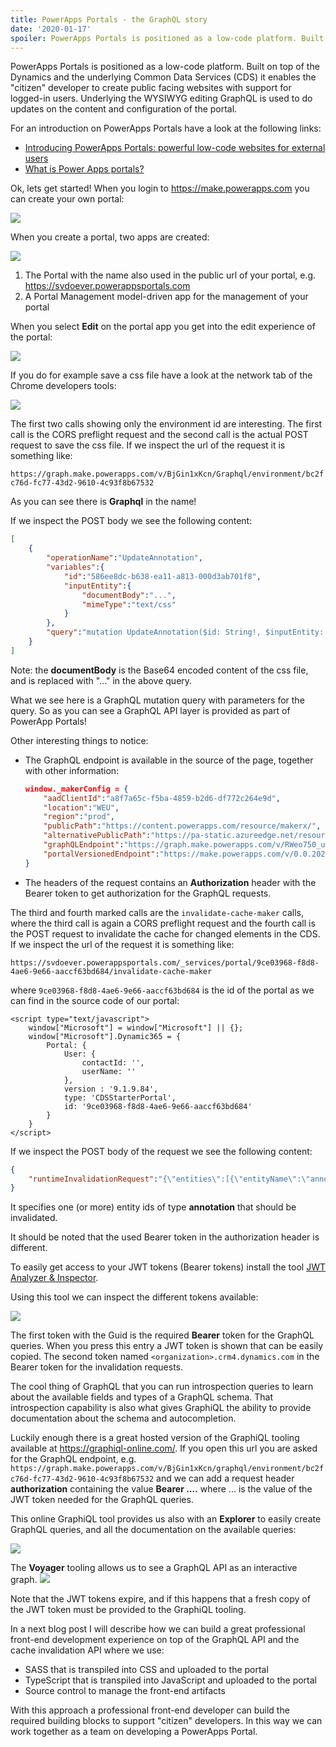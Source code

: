 ```yaml
---
title: PowerApps Portals - the GraphQL story
date: '2020-01-17'
spoiler: PowerApps Portals is positioned as a low-code platform. Built on top of the Dynamics and the underlying Common Data Services (CDS) it enables the "citizen" developer to create public facing websites with support for logged-in users. Underlying the WYSIWYG editing GraphQL is used to do updates on the content and configuration of the portal.
---
```


PowerApps Portals is positioned as a low-code platform. Built on top of the Dynamics and the underlying Common Data Services (CDS) it enables the "citizen" developer to create public facing websites with support for logged-in users. Underlying the WYSIWYG editing GraphQL is used to do updates on the content and configuration of the portal.

For an introduction on PowerApps Portals have a look at the following links:

- [Introducing PowerApps Portals: powerful low-code websites for external users](https://powerapps.microsoft.com/en-us/blog/introducing-powerapps-portals-powerful-low-code-websites-for-external-users/)
- [What is Power Apps portals?](https://docs.microsoft.com/en-us/powerapps/maker/portals/overview)

Ok, lets get started! When you login to https://make.powerapps.com you can create your own portal:

![](powerapp_portals_the_graphql_story/Create&#32;a&#32;portal.png)

When you create a portal, two apps are created:

![](powerapp_portals_the_graphql_story/Portal&#32;related&#32;apps.png)

1. The Portal with the name also used in the public url of your portal, e.g. https://svdoever.powerappsportals.com
2. A Portal Management model-driven app for the management of your portal

When you select **Edit** on the portal app you get into the edit experience of the portal:

![](powerapp_portals_the_graphql_story/Edit&#32;the&#32;portal.png)

If you do for example save a css file have a look at the network tab of the Chrome developers tools:

![](powerapp_portals_the_graphql_story/Network&#32;activity.png)

The first two calls showing only the environment id are interesting. The first call is the CORS preflight request and the second call is the actual POST request to save the css file. If we inspect the url of the request it is something like:

```https://graph.make.powerapps.com/v/BjGin1xKcn/Graphql/environment/bc2fc76d-fc77-43d2-9610-4c93f8b67532```

As you can see there is **Graphql** in the name!

If we inspect the POST body we see the following content:

```json
[
    {
        "operationName":"UpdateAnnotation",
        "variables":{
            "id":"586ee8dc-b638-ea11-a813-000d3ab701f8",
            "inputEntity":{
                "documentBody":"...",
                "mimeType":"text/css"
            }
        },
        "query":"mutation UpdateAnnotation($id: String!, $inputEntity: InputAnnotation!) {\n  updateAnnotation(id: $id, inputEntity: $inputEntity) {\n    ...AnnotationFields\n    __typename\n  }\n}\n\nfragment AnnotationFields on Annotation {\n  id\n  mimeType\n  documentBody\n  fileName\n  objectTypeCode\n  __typename\n}\n"
    }
]
```
Note: the **documentBody** is the Base64 encoded content of the css file, and is replaced with "..." in the above query.

What we see here is a GraphQL mutation query with parameters for the query. So as you can see a GraphQL API layer is provided as part of PowerApp Portals!

Other interesting things to notice:
- The GraphQL endpoint is available in the source of the page, together with other information:
  ```json
  window._makerConfig = {
      "aadClientId":"a8f7a65c-f5ba-4859-b2d6-df772c264e9d",
      "location":"WEU",
      "region":"prod",
      "publicPath":"https://content.powerapps.com/resource/makerx/",
      "alternativePublicPath":"https://pa-static.azureedge.net/resource/makerx/",
      "graphQLEndpoint":"https://graph.make.powerapps.com/v/RWeo750_up/",
      "portalVersionedEndpoint":"https://make.powerapps.com/v/0.0.20200116.2-t1912.2-prod.prod.8092523c.RWeo750_up/"
  }
- The headers of the request contains an **Authorization** header with the Bearer token to get authorization for the GraphQL requests.

The third and fourth marked calls are the `invalidate-cache-maker` calls, where the third call is again a CORS preflight request and the fourth call is the POST request to invalidate the cache for changed elements in the CDS.
If we inspect the url of the request it is something like:

```
https://svdoever.powerappsportals.com/_services/portal/9ce03968-f8d8-4ae6-9e66-aaccf63bd684/invalidate-cache-maker
```

where `9ce03968-f8d8-4ae6-9e66-aaccf63bd684` is the id of the portal as we can find in the source code of our portal:

```
<script type="text/javascript">
    window["Microsoft"] = window["Microsoft"] || {};
    window["Microsoft"].Dynamic365 = {
        Portal: {
            User: {
                contactId: '',
                userName: ''
            },
            version : '9.1.9.84',
            type: 'CDSStarterPortal',
            id: '9ce03968-f8d8-4ae6-9e66-aaccf63bd684'
        }
    }
</script>
```

If we inspect the POST body of the request we see the following content:

```json
{
    "runtimeInvalidationRequest":"{\"entities\":[{\"entityName\":\"annotation\",\"entityId\":\"586ee8dc-b638-ea11-a813-000d3ab701f8\"}]}"
}
```

It specifies one (or more) entity ids of type **annotation** that should be invalidated.

It should be noted that the used Bearer token in the authorization header is different.

To easily get access to your JWT tokens (Bearer tokens) install the tool [JWT Analyzer & Inspector](https://chrome.google.com/webstore/detail/jwt-analyzer-inspector/henclmbnehmcpbjgipaajbggekefngob).

Using this tool we can inspect the different tokens available:

![](powerapp_portals_the_graphql_story/BearerTokenForGraphQL.png)

The first token with the Guid is the required **Bearer** token for the GraphQL queries. When you press this entry a JWT token is shown that can be easily copied.
The second token named `<organization>.crm4.dynamics.com` in the Bearer token for the invalidation requests.

The cool thing of GraphQL that you can run introspection queries to learn about the available fields and types of a GraphQL schema. That introspection capability is also what gives GraphiQL the ability to provide documentation about the schema and autocompletion.

Luckily enough there is a great hosted version of the GraphiQL tooling available at https://graphiql-online.com/. If you open this url you are asked for the GraphQL endpoint, e.g. `https://graph.make.powerapps.com/v/BjGin1xKcn/graphql/environment/bc2fc76d-fc77-43d2-9610-4c93f8b67532` and we can add a request header **authorization** containing the value **Bearer ....** where ... is the value of the JWT token needed for the GraphQL queries.

This online GraphiQL tool provides us also with an **Explorer** to easily create GraphQL queries, and all the documentation on the available queries:

![](powerapp_portals_the_graphql_story/GraphiQL.png)

The **Voyager** tooling allows us to see a GraphQL API as an interactive graph. 
![](powerapp_portals_the_graphql_story/Voyager.png)

Note that the JWT tokens expire, and if this happens that a fresh copy of the JWT token must be provided to the GraphiQL tooling.

In a next blog post I will describe how we can build a great professional front-end development experience on top of the GraphQL API and the cache invalidation API where we use:

- SASS that is transpiled into CSS and uploaded to the portal
- TypeScript that is transpiled into JavaScript and uploaded to the portal
- Source control to manage the front-end artifacts

With this approach a professional front-end developer can build the required building blocks to support "citizen" developers. In this way we can work together as a team on developing a PowerApps Portal.